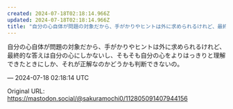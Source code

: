 ```yaml
---
created: 2024-07-18T02:18:14.966Z
updated: 2024-07-18T02:18:14.966Z
title: "自分の心自体が問題の対象だから、手がかりやヒントは外に求められるけれど、最終的な答えは自分の心にしかないし、そもそも自分の心をよりはっきりと理解できたときにしか[...]"
---
```


<p>自分の心自体が問題の対象だから、手がかりやヒントは外に求められるけれど、最終的な答えは自分の心にしかないし、そもそも自分の心をよりはっきりと理解できたときにしか、それが正解なのかどうかも判断できないの。</p>

&mdash; 2024-07-18 02:18:14 UTC

Original URL: https://mastodon.social/@sakuramochi0/112805091407944156
